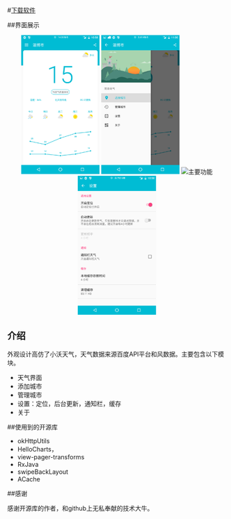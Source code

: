 #[下载软件](http://fir.im/koterweather)

##界面展示
<div align=center>
     <img src="https://raw.githubusercontent.com/Koterwong/Weather/master/screen/Screenshot_20160605-105818.png" 
        width="180" height="320"
        alt="主界面"/>
    <img src="https://raw.githubusercontent.com/Koterwong/Weather/master/screen/Screenshot_20160605-110017.png" 
        width="180" height="320"
        alt="主要功能"/>
    <img src="https://https://raw.githubusercontent.com/Koterwong/Weather/master/screen/Screenshot_20160605-105828.png" 
        width="180" height="320"
        alt="主要功能"/>
    <img src="https://github.com/Koterwong/Weather/blob/master/screen/Screenshot_20160605-105846.png" 
        width="180" height="320"
        alt="主要功能"/>
</div>


## 介绍

外观设计高仿了小沃天气，天气数据来源百度API平台和风数据。主要包含以下模块。

- 天气界面
- 添加城市
- 管理城市
- 设置：定位，后台更新，通知栏，缓存
- 关于

##使用到的开源库

- okHttpUtils
- HelloCharts，          
- view-pager-transforms
- RxJava          
- swipeBackLayout
- ACache

##感谢

感谢开源库的作者，和github上无私奉献的技术大牛。
